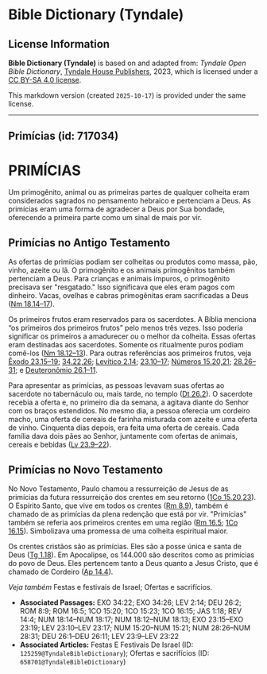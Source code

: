 # Bible Dictionary (Tyndale)

## License Information

**Bible Dictionary (Tyndale)** is based on and adapted from: _Tyndale Open Bible Dictionary_, [Tyndale House Publishers](https://tyndaleopenresources.com/), 2023, which is licensed under a [CC BY-SA 4.0 license](https://creativecommons.org/licenses/by-sa/4.0/legalcode.en).

This markdown version (created `2025-10-17`) is provided under the same license.



--------------------------------

## Primícias (id: 717034)

PRIMÍCIAS
=========

Um primogênito, animal ou as primeiras partes de qualquer colheita eram considerados sagrados no pensamento hebraico e pertenciam a Deus. As primícias eram uma forma de agradecer a Deus por Sua bondade, oferecendo a primeira parte como um sinal de mais por vir.

Primícias no Antigo Testamento
------------------------------

As ofertas de primícias podiam ser colheitas ou produtos como massa, pão, vinho, azeite ou lã. O primogênito e os animais primogênitos também pertenciam a Deus. Para crianças e animais impuros, o primogênito precisava ser "resgatado." Isso significava que eles eram pagos com dinheiro. Vacas, ovelhas e cabras primogênitas eram sacrificadas a Deus ([Nm 18\.14–17](https://ref.ly/Num18:14-Num18:17)).

Os primeiros frutos eram reservados para os sacerdotes. A Bíblia menciona “os primeiros dos primeiros frutos” pelo menos três vezes. Isso poderia significar os primeiros a amadurecer ou o melhor da colheita. Essas ofertas eram destinadas aos sacerdotes. Somente os ritualmente puros podiam comê\-los ([Nm 18\.12–13](https://ref.ly/Num18:12-Num18:13)). Para outras referências aos primeiros frutos, veja [Êxodo 23\.15–19](https://ref.ly/Exod23:15-Exod23:19); [34\.22,26](https://ref.ly/Exod34:22,Exod34:26); [Levítico 2\.14](https://ref.ly/Lev2:14); [23\.10–17](https://ref.ly/Lev23:10-Lev23:17); [Números 15\.20,21](https://ref.ly/Num15:20-Num15:21); [28\.26–31](https://ref.ly/Num28:26-Num28:31); e [Deuteronômio 26\.1–11](https://ref.ly/Deut26:1-Deut26:11).

Para apresentar as primícias, as pessoas levavam suas ofertas ao sacerdote no tabernáculo ou, mais tarde, no templo ([Dt 26\.2](https://ref.ly/Deut26:2)). O sacerdote recebia a oferta e, no primeiro dia da semana, a agitava diante do Senhor com os braços estendidos. No mesmo dia, a pessoa oferecia um cordeiro macho, uma oferta de cereais de farinha misturada com azeite e uma oferta de vinho. Cinquenta dias depois, era feita uma oferta de cereais. Cada família dava dois pães ao Senhor, juntamente com ofertas de animais, cereais e bebidas ([Lv 23\.9–22](https://ref.ly/Lev23:9-Lev23:22)).

Primícias no Novo Testamento
----------------------------

No Novo Testamento, Paulo chamou a ressurreição de Jesus de as primícias da futura ressurreição dos crentes em seu retorno ([1Co 15\.20,23](https://ref.ly/1Cor15:20,1Cor15:23)). O Espírito Santo, que vive em todos os crentes ([Rm 8\.9](https://ref.ly/Rom8:9)), também é chamado de as primícias da plena redenção que está por vir. "Primícias" também se referia aos primeiros crentes em uma região ([Rm 16\.5](https://ref.ly/Rom16:5); [1Co 16\.15](https://ref.ly/1Cor16:15)). Simbolizava uma promessa de uma colheita espiritual maior.

Os crentes cristãos são as primícias. Eles são a posse única e santa de Deus ([Tg 1\.18](https://ref.ly/Jas1:18)). Em Apocalipse, os 144\.000 são descritos como as primícias do povo de Deus. Eles pertencem tanto a Deus quanto a Jesus Cristo, que é chamado de Cordeiro ([Ap 14\.4](https://ref.ly/Rev14:4)).

*Veja também* Festas e festivais de Israel; Ofertas e sacrifícios.

* **Associated Passages:** EXO 34:22; EXO 34:26; LEV 2:14; DEU 26:2; ROM 8:9; ROM 16:5; 1CO 15:20; 1CO 15:23; 1CO 16:15; JAS 1:18; REV 14:4; NUM 18:14–NUM 18:17; NUM 18:12–NUM 18:13; EXO 23:15–EXO 23:19; LEV 23:10–LEV 23:17; NUM 15:20–NUM 15:21; NUM 28:26–NUM 28:31; DEU 26:1–DEU 26:11; LEV 23:9–LEV 23:22
* **Associated Articles:** Festas E Festivais De Israel (ID: `125259@TyndaleBibleDictionary`); Ofertas e sacrifícios (ID: `658701@TyndaleBibleDictionary`)

